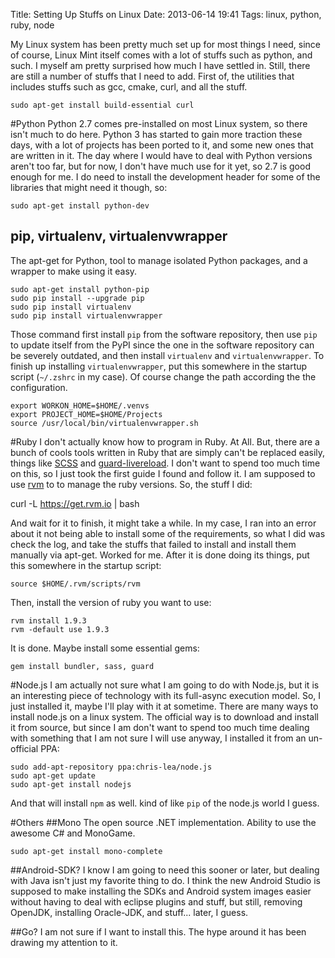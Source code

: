 Title: Setting Up Stuffs on Linux
Date: 2013-06-14 19:41
Tags: linux, python, ruby, node

My Linux system has been pretty much set up for most things I need, since of course, Linux Mint itself comes with a lot of stuffs such as python, and such. I myself am pretty surprised how much I have settled in. Still, there are still a number of stuffs that I need to add. First of, the utilities that includes stuffs such as gcc, cmake, curl, and all the stuff.

    sudo apt-get install build-essential curl

#Python
Python 2.7 comes pre-installed on most Linux system, so there isn't much to do here. Python 3 has started to gain more traction these days, with a lot of projects has been ported to it, and some new ones that are written in it. The day where I would have to deal with Python versions aren't too far, but for now, I don't have much use for it yet, so 2.7 is good enough for me. I do need to install the development header for some of the libraries that might need it though, so:

    sudo apt-get install python-dev

## pip, virtualenv, virtualenvwrapper
The apt-get for Python, tool to manage isolated Python packages, and a wrapper to make using it easy.

    sudo apt-get install python-pip
    sudo pip install --upgrade pip
    sudo pip install virtualenv
    sudo pip install virtualenvwrapper

Those command first install `pip` from the software repository, then use `pip` to update itself from the PyPI since the one in the software repository can be severely outdated, and then install `virtualenv` and `virtualenvwrapper`. To finish up installing `virtualenvwrapper`, put this somewhere in the startup script (`~/.zshrc` in my case). Of course change the path according the the configuration.

    export WORKON_HOME=$HOME/.venvs
    export PROJECT_HOME=$HOME/Projects
    source /usr/local/bin/virtualenvwrapper.sh


#Ruby
I don't actually know how to program in Ruby. At All. But, there are a bunch of cools tools written in Ruby that are simply can't be replaced easily, things like [SCSS][l1] and [guard-livereload][l2]. I don't want to spend too much time on this, so I just took the first guide I found and follow it. I am supposed to use [rvm][l3] to to manage the ruby versions. So, the stuff I did:

curl -L https://get.rvm.io | bash

And wait for it to finish, it might take a while. In my case, I ran into an error about it not being able to install some of the requirements, so what I did was check the log, and take the stuffs that failed to install and install them manually via apt-get. Worked for me. After it is done doing its things, put this somewhere in the startup script:

    source $HOME/.rvm/scripts/rvm

Then, install the version of ruby you want to use:

    rvm install 1.9.3
    rvm -default use 1.9.3

It is done. Maybe install some essential gems:

    gem install bundler, sass, guard


#Node.js
I am actually not sure what I am going to do with Node.js, but it is an interesting piece of technology with its full-async execution model. So, I just installed it, maybe I'll play with it at sometime. There are many ways to install node.js on a linux system. The official way is to download and install it from source, but since I am don't want to spend too much time dealing with something that I am not sure I will use anyway, I installed it from an un-official PPA:

    sudo add-apt-repository ppa:chris-lea/node.js
    sudo apt-get update
    sudo apt-get install nodejs

And that will install `npm` as well. kind of like `pip` of the node.js world I guess.


#Others
##Mono
The open source .NET implementation. Ability to use the awesome C# and MonoGame.

    sudo apt-get install mono-complete

##Android-SDK?
I know I am going to need this sooner or later, but dealing with Java isn't just my favorite thing to do. I think the new Android Studio is supposed to make installing the SDKs and Android system images easier without having to deal with eclipse plugins and stuff, but still, removing OpenJDK, installing Oracle-JDK, and stuff... later, I guess.

##Go?
I am not sure if I want to install this. The hype around it has been drawing my attention to it.

[l1]: https://github.com/nex3/sass
[l2]: https://github.com/guard/guard-livereload
[l3]: https//rvm.io